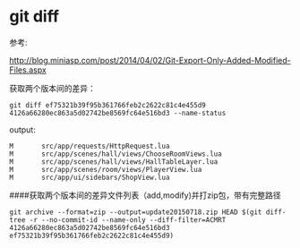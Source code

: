 # git diff

参考:

<http://blog.miniasp.com/post/2014/04/02/Git-Export-Only-Added-Modified-Files.aspx>

获取两个版本间的差异：

```git diff ef75321b39f95b361766feb2c2622c81c4e455d9 4126a66280ec863a5d02742be8569fc64e516bd3 --name-status```

output:

```
M       src/app/requests/HttpRequest.lua
M       src/app/scenes/hall/views/ChooseRoomViews.lua
M       src/app/scenes/hall/views/HallTableLayer.lua
M       src/app/scenes/room/views/PlayerView.lua
M       src/app/ui/sidebars/ShopView.lua
```

####获取两个版本间的差异文件列表（add,modify)并打zip包，带有完整路径

```
git archive --format=zip --output=update20150718.zip HEAD $(git diff-tree -r --no-commit-id --name-only --diff-filter=ACMRT 4126a66280ec863a5d02742be8569fc64e516bd3 ef75321b39f95b361766feb2c2622c81c4e455d9)
```





